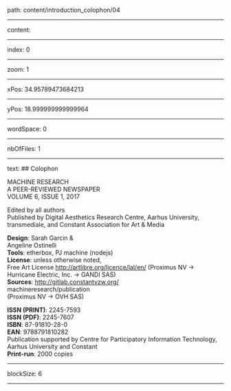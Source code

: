 path: content/introduction_colophon/04

----

content: 

----

index: 0

----

zoom: 1

----

xPos: 34.95789473684213

----

yPos: 18.999999999999964

----

wordSpace: 0

----

nbOfFiles: 1

----

text: ## Colophon 

MACHINE RESEARCH   
A PEER-REVIEWED NEWSPAPER  
VOLUME 6, ISSUE 1, 2017  

Edited by all authors  
Published by Digital Aesthetics Research Centre, Aarhus University, transmediale, and Constant Association for Art & Media  


**Design**: Sarah Garcin & <br> Angeline Ostinelli  
**Tools**: etherbox, PJ machine (nodejs)  
**License**: unless otherwise noted, <br> Free Art License http://artlibre.org/licence/lal/en/ (Proximus NV → Hurricane Electric, Inc. → GANDI SAS)  
**Sources**: http://gitlab.constantvzw.org/<br>machineresearch/publication <br> (Proximus NV → OVH SAS) 
  
**ISSN (PRINT)**: 2245-7593  
**ISSN (PDF)**: 2245-7607  
**ISBN**: 87-91810-28-0  
**EAN**: 9788791810282   
Publication supported by Centre for Participatory Information Technology,
Aarhus University and Constant  
**Print-run**: 2000 copies  

----

blockSize: 6

----

